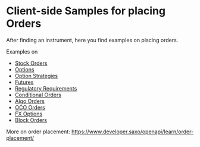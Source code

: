 # Client-side Samples for placing Orders

After finding an instrument, here you find examples on placing orders.

Examples on
- [Stock Orders](stocks)
- [Options](options)
- [Option Strategies](option-strategies)
- [Futures](futures)
- [Regulatory Requirements](regulatory-requirements)
- [Conditional Orders](conditional-orders)
- [Algo Orders](algo-orders)
- [OCO Orders](oco-orders)
- [FX Options](fx-options)
- [Block Orders](block-orders)

More on order placement: <https://www.developer.saxo/openapi/learn/order-placement/>
